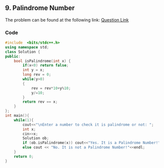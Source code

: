 ## 9. Palindrome Number
The problem can be found at the following link: [Question Link](https://leetcode.com/problems/palindrome-number/)

### Code

```cpp
#include  <bits/stdc++.h>
using namespace std;
class Solution {
public:
    bool isPalindrome(int x) {
        if(x<0) return false;
        int y = x;
        long rev = 0;
        while(y>0)
        {
            rev = rev*10+y%10;
            y/=10;
        }
        return rev == x;
    }
};
int main(){
    while(1){
        cout<<"\nEnter a number to check it is palindrome or not: ";
        int x;
        cin>>x;
        Solution ob;
        if (ob.isPalindrome(x)) cout<<"Yes. It is a Palindrome Number!"<<endl;
        else cout << "No. It is not a Palindrome Number!"<<endl;
    }
    return 0;
}
```